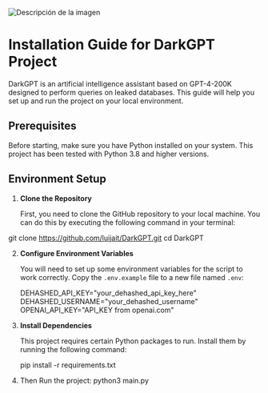 ![Descripción de la imagen](https://i.imgur.com/bYW6pai.jpg)
# Installation Guide for DarkGPT Project

DarkGPT is an artificial intelligence assistant based on GPT-4-200K designed to perform queries on leaked databases. This guide will help you set up and run the project on your local environment.

## Prerequisites

Before starting, make sure you have Python installed on your system. This project has been tested with Python 3.8 and higher versions.

## Environment Setup

1. **Clone the Repository**

   First, you need to clone the GitHub repository to your local machine. You can do this by executing the following command in your terminal:

  git clone https://github.com/luijait/DarkGPT.git 
  cd DarkGPT

2. **Configure Environment Variables**

   You will need to set up some environment variables for the script to work correctly. Copy the `.env.example` file to a new file named `.env`:

   DEHASHED_API_KEY="your_dehashed_api_key_here"
   DEHASHED_USERNAME="your_dehashed_username"
   OPENAI_API_KEY="API_KEY from openai.com"
4. **Install Dependencies**

   This project requires certain Python packages to run. Install them by running the following command:

   pip install -r requirements.txt
5. Then Run the project:
   python3 main.py
